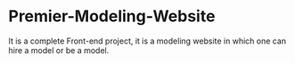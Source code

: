 # Premier-Modeling-Website
It is a complete Front-end project,  it is a modeling website in which one can hire a model or be a model.  
